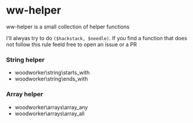 # ww-helper

ww-helper is a small collection of helper functions

I'll alwyas try to do ``($hackstack, $needle)``.
If you find a function that does not follow this rule
feeld free to open an issue or a PR

### String helper

* woodworker\string\starts_with
* woodworker\string\ends_with

### Array helper

* woodworker\arrays\array_any
* woodworker\arrays\array_all
